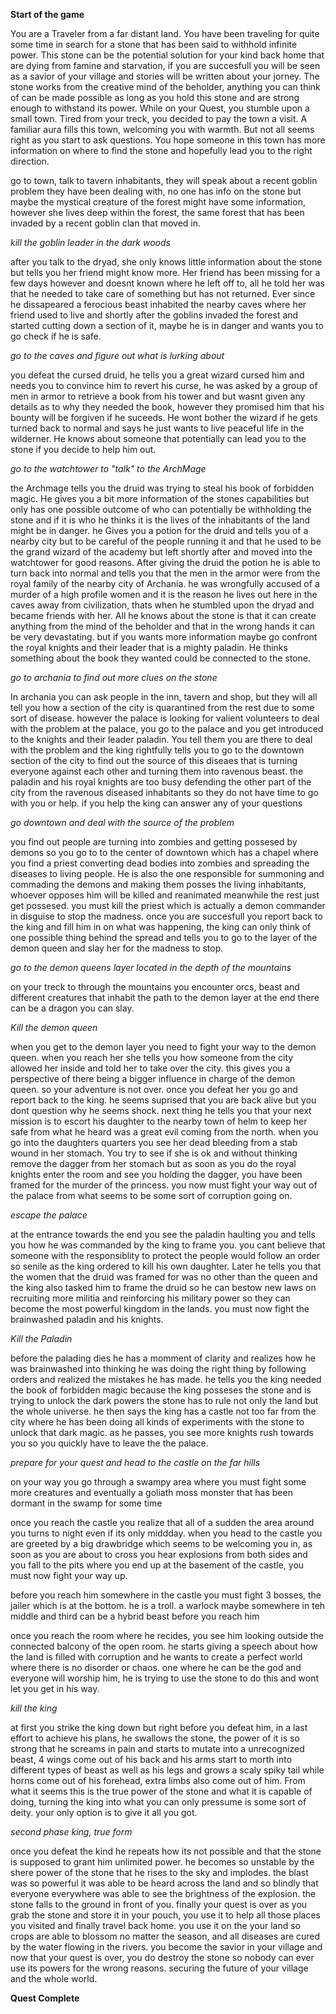 **Start of the game**

You are a Traveler from a far distant land. You have been traveling for quite some time in search for a stone that has been said to withhold infinite power. This stone can be the potential solution for your kind back home that are dying from famine and starvation, if you are succesfull you will be seen as a savior of your village and stories will be written about your jorney. The stone works from the creative mind of the beholder, anything you can think of can be made possible as long as you hold this stone and are strong enough to withstand its power. While on your Quest, you stumble upon a small town. Tired from your treck, you decided to pay the town a visit. A familiar aura fills this town, welcoming you with warmth. But not all seems right as you start to ask questions. You hope someone in this town has more information on where to find the stone and hopefully lead you to the right direction.

go to town, talk to tavern inhabitants, they will speak about a recent goblin problem they have been dealing with, no one has info on the stone but maybe the mystical creature of the forest might have some information, however she lives deep within the forest, the same forest that has been invaded by a recent goblin clan that moved in.

_kill the goblin leader in the dark woods_

after you talk to the dryad, she only knows little information about the stone but tells you her friend might know more. Her friend has been missing for a few days however and doesnt known where he left off to, all he told her was that he needed to take care of something but has not returned. Ever since he dissapeared a ferocious beast inhabited the nearby caves where her friend used to live and shortly after the goblins invaded the forest and started cutting down a section of it, maybe he is in danger and wants you to go check if he is safe.

_go to the caves and figure out what is lurking about_

you defeat the cursed druid, he tells you a great wizard cursed him and needs you to convince him to revert his curse, he was asked by a group of men in armor to retrieve a book from his tower and but wasnt given any details as to why they needed the book, however they promised him that his bounty will be forgiven if he suceeds. He wont bother the wizard if he gets turned back to normal and says he just wants to live peaceful life in the wilderner. He knows about someone that potentially can lead you to the stone if you decide to help him out.

_go to the watchtower to "talk" to the ArchMage_

the Archmage tells you the druid was trying to steal his book of forbidden magic. He gives you a bit more information of the stones capabilities but only has one possible outcome of who can potentially be withholding the stone and if it is who he thinks it is the lives of the inhabitants of the land might be in danger. he Gives you a potion for the druid and tells you of a nearby city but to be careful of the people running it and that he used to be the grand wizard of the academy but left shortly after and moved into the watchtower for good reasons. After giving the druid the potion he is able to turn back into normal and tells you that the men in the armor were from the royal family of the nearby city of Archania. he was wrongfully accused of a murder of a high profile women and it is the reason he lives out here in the caves away from civilization, thats when he stumbled upon the dryad and became friends with her. All he knows about the stone is that it can create anything from the mind of the beholder and that in the wrong hands it can be very devastating. but if you wants more information maybe go confront the royal knights and their leader that is a mighty paladin. He thinks something about the book they wanted could be connected to the stone.

_go to archania to find out more clues on the stone_

In archania you can ask people in the inn, tavern and shop, but they will all tell you how a section of the city is quarantined from the rest due to some sort of disease. however the palace is looking for valient volunteers to deal with the problem at the palace, you go to the palace and you get introduced to the knights and their leader paladin. You tell them you are there to deal with the problem and the king rightfully tells you to go to the downtown section of the city to find out the source of this diseaes that is turning everyone against each other and turning them into ravenous beast. the paladin and his royal knights are too busy defending the other part of the city from the ravenous diseased inhabitants so they do not have time to go with you or help. if you help the king can answer any of your questions

_go downtown and deal with the source of the problem_

you find out people are turning into zombies and getting possesed by demons so you go to to the center of downtown which has a chapel where you find a priest converting dead bodies into zombies and spreading the diseases to living people. He is also the one responsible for summoning and commading the demons and making them posses the living inhabitants, whoever opposes him will be killed and reanimated meanwhile the rest just get possesed. you must kill the priest which is actually a demon commander in disguise to stop the madness. once you are succesfull you report back to the king and fill him in on what was happening, the king can only think of one possible thing behind the spread and tells you to go to the layer of the demon queen and slay her for the madness to stop.

_go to the demon queens layer located in the depth of the mountains_

on your treck to through the mountains you encounter orcs, beast and different creatures that inhabit the path to the demon layer at the end there can be a dragon you can slay.

_Kill the demon queen_

when you get to the demon layer you need to fight your way to the demon queen. when you reach her she tells you how someone from the city allowed her inside and told her to take over the city. this gives you a perspective of there being a bigger influence in charge of the demon queen. so your adventure is not over. once you defeat her you go and report back to the king. he seems suprised that you are back alive but you dont question why he seems shock. next thing he tells you that your next mission is to escort his daughter to the nearby town of helm to keep her safe from what he heard was a great evil coming from the north. when you go into the daughters quarters you see her dead bleeding from a stab wound in her stomach. You try to see if she is ok and without thinking remove the dagger from her stomach but as soon as you do the royal knights enter the room and see you holding the dagger, you have been framed for the murder of the princess. you now must fight your way out of the palace from what seems to be some sort of corruption going on.

_escape the palace_

at the entrance towards the end you see the paladin haulting you and tells you how he was commanded by the king to frame you. you cant believe that someone with the responsiblity to protect the people would follow an order so senile as the king ordered to kill his own daughter. Later he tells you that the women that the druid was framed for was no other than the queen and the king also tasked him to frame the druid so he can bestow new laws on recruiting more militia and reinforcing his military power so they can become the most powerful kingdom in the lands. you must now fight the brainwashed paladin and his knights.

_Kill the Paladin_

before the palading dies he has a momment of clarity and realizes how he was brainwashed into thinking he was doing the right thing by following orders and realized the mistakes he has made. he tells you the king needed the book of forbidden magic because the king posseses the stone and is trying to unlock the dark powers the stone has to rule not only the land but the whole universe. he then says the king has a castle not too far from the city where he has been doing all kinds of experiments with the stone to unlock that dark magic. as he passes, you see more knights rush towards you so you quickly have to leave the the palace.

_prepare for your quest and head to the castle on the far hills_

on your way you go through a swampy area where you must fight some more creatures and eventually a goliath moss monster that has been dormant in the swamp for some time

once you reach the castle you realize that all of a sudden the area around you turns to night even if its only middday. when you head to the castle you are greeted by a big drawbridge which seems to be welcoming you in, as soon as you are about to cross you hear explosions from both sides and you fall to the pits where you end up at the basement of the castle, you must now fight your way up.

before you reach him somewhere in the castle you must fight 3 bosses, the jailer which is at the bottom. he is a troll. a warlock maybe somewhere in teh middle and third can be a hybrid beast before you reach him

once you reach the room where he recides, you see him looking outside the connected balcony of the open room. he starts giving a speech about how the land is filled with corruption and he wants to create a perfect world where there is no disorder or chaos. one where he can be the god and everyone will worship him, he is trying to use the stone to do this and wont let you get in his way.

_kill the king_

at first you strike the king down but right before you defeat him, in a last effort to achieve his plans, he swallows the stone, the power of it is so strong that he screams in pain and starts to mutate into a unrecognized beast, 4 wings come out of his back and his arms start to morth into different types of beast as well as his legs and grows a scaly spiky tail while horns come out of his forehead, extra limbs also come out of him. From what it seems this is the true power of the stone and what it is capable of doing, turning the king into what you can only pressume is some sort of deity. your only option is to give it all you got.

_second phase king, true form_

once you defeat the kind he repeats how its not possible and that the stone is supposed to grant him unlimited power. he becomes so unstable by the shere power of the stone that he rises to the sky and implodes. the blast was so powerful it was able to be heard across the land and so blindly that everyone everywhere was able to see the brightness of the explosion. the stone falls to the ground in front of you. finally your quest is over as you grab the stone and store it in your pouch, you use it to help all those places you visited and finally travel back home. you use it on the your land so crops are able to blossom no matter the season, and all diseases are cured by the water flowing in the rivers. you become the savior in your village and now that your quest is over, you do destroy the stone so nobody can ever use its powers for the wrong reasons. securing the future of your village and the whole world.

**Quest Complete**
